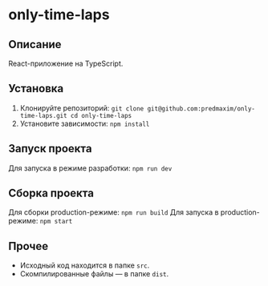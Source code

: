 # only-time-laps

## Описание

React-приложение на TypeScript.

## Установка

1. Клонируйте репозиторий: `git clone git@github.com:predmaxim/only-time-laps.git cd only-time-laps`
2. Установите зависимости: `npm install`

## Запуск проекта

Для запуска в режиме разработки: `npm run dev`

## Сборка проекта

Для сборки production-режиме: `npm run build`
Для запуска в production-режиме: `npm start`

## Прочее

- Исходный код находится в папке `src`.
- Скомпилированные файлы — в папке `dist`.
